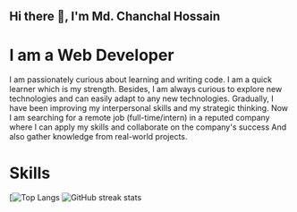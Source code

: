 ## Hi there 👋, I'm Md. Chanchal Hossain
# I am a Web Developer


I am passionately curious about learning and writing code. I am a quick learner which is my strength. Besides, I am always curious to explore new technologies and can easily adapt to any new technologies. Gradually, I have been improving my interpersonal skills and my strategic thinking. Now I am searching for a remote job (full-time/intern) in a reputed company where I can apply my skills and collaborate on the company's success And also gather knowledge from real-world projects.

# Skills





[![Top Langs](https://github-readme-stats.vercel.app/api/top-langs/?username=chanchal26)
![GitHub streak stats](https://github-readme-streak-stats.herokuapp.com/?user=chanchal26)


